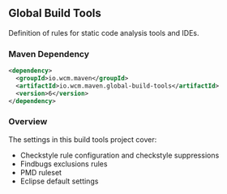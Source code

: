 ## Global Build Tools

Definition of rules for static code analysis tools and IDEs.


### Maven Dependency

```xml
<dependency>
  <groupId>io.wcm.maven</groupId>
  <artifactId>io.wcm.maven.global-build-tools</artifactId>
  <version>6</version>
</dependency>
```

### Overview

The settings in this build tools project cover:

* Checkstyle rule configuration and checkstyle suppressions
* Findbugs exclusions rules
* PMD ruleset
* Eclipse default settings

